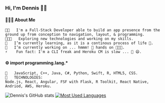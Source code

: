 ### Hi, I'm Dennis 👨🏻‍

#### 👨🏻‍💻  About Me
    👨🏻   I'm a Full-Stack Developer able to build an app presence from the ground up from conception to navigation, layout, & programming. 
    👨🏻‍💻   Exploring new technologies and working on my skills.
    🌱   I’m currently learning, as it is a continous process of life 💉.
    🔭   I’m currently working on ... hmmm! 💯 hands on 👨🏻‍💻.
    ⚡    Fun fact: I'm a CLI freak and Heroku CM is slow ... 🐢 😄.

#### ⚙️  import programming.lang.*
    🔧   JavaScript, C++, Java, C#, Python, Swift, R, HTML5, CSS. 
    🧰   TECHNOLOGIES: 
    Node.js, React, Angular, FSF with Flask, R Toolkit, React Native, Andriod, AWS, Heroku.
     
    


<!--
**Dennis-The14th-web/Dennis-The14th-web** is a ✨ _special_ ✨ repository because its `README.md` (this file) appears on your GitHub profile.

Here are some ideas to get you started:

- 🔭 I’m currently working on ...
- 🌱 I’m currently learning ...
- 👯 I’m looking to collaborate on ...
- 🤔 I’m looking for help with ...
- 💬 Ask me about ...
- 📫 How to reach me: ...
- 😄 Pronouns: ...
- ⚡ Fun fact: ...
-->

![Dennis's GitHub stats](https://github-readme-stats.vercel.app/api?username=dennis-the14th-web&show_icons=true&theme=merko)
[![Most Used Languages](https://github-readme-stats.vercel.app/api/top-langs/?username=dennis-the14th-web&show_icons=true&theme=merko)](https://github.com/dennis-the14th-web/github-readme-stats)
